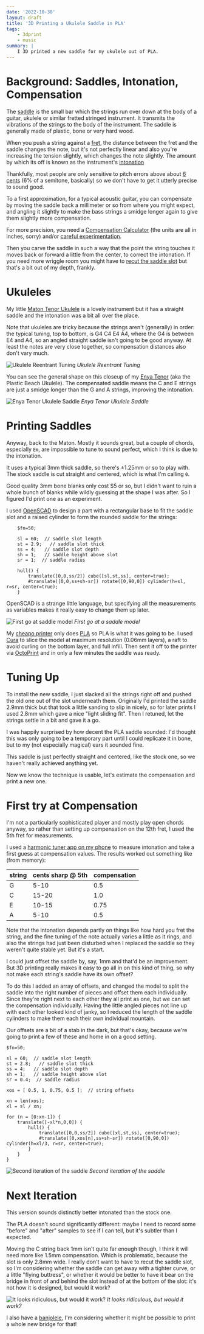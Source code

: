 ```yaml
---
date: '2022-10-30'
layout: draft
title: '3D Printing a Ukulele Saddle in PLA'
tags:
    - 3dprint
    - music
summary: |
    I 3D printed a new saddle for my ukulele out of PLA. 
---
```


# Background: Saddles, Intonation, Compensation

The [saddle](https://www.soundpure.com/a/expert-advice/guitars/parts-of-an-acoustic-guitar/)
is the small bar which the strings run over down at the body of a guitar, ukulele or similar
fretted stringed instrument. It transmits the vibrations of the strings to the body of the instrument.
The saddle is generally made of plastic, bone or very hard wood.

When you push a string against a [fret](https://en.wikipedia.org/wiki/Fret),
the distance between the fret and the saddle changes the note, but it's not perfectly
linear and also you're increasing the tension slightly, which changes the note slightly.
The amount by which its off is known as the instrument's
[intonation](https://en.wikipedia.org/wiki/Intonation_%28music%29)

Thankfully, most people are only sensitive to pitch errors above about
[6 cents](https://en.wikipedia.org/wiki/Cent_%28music%29#Human_perception)
(6% of a semitone, basically) so we don't have to get it utterly precise to sound good.

To a first approximation, for a typical acoustic guitar, you can compensate by moving
the saddle back a millimeter
or so from where you might expect, and angling it slightly to make the bass
strings a smidge longer again to give them slightly more compensation.

For more precision, you need a
[Compensation Calculator](https://www.liutaiomottola.com/formulae/compensation.htm)
(the units are all in inches, sorry) and/or
[careful experimentation](https://www.youtube.com/watch?v=ko3byzyGzWk&t=1235s).

Then you carve the saddle in such a way that the point the string touches it moves back or 
forward a little from the center, to correct the intonation.
If you need more wriggle room you might have to 
[recut the saddle slot](https://www.youtube.com/watch?v=WMjR9YLTuHY)
but that's a bit out of my depth, frankly.

# Ukuleles

My little [Maton Tenor Ukulele](https://maton.com.au/product/tenor-ukulele) is a lovely 
instrument but it has a straight saddle and the intonation was a bit all over the place.

Note that ukuleles are tricky because the strings aren't (generally) in order: the typical
tuning, top to bottom, is G4 C4 E4 A4, where the G4 is between E4 and A4, so an angled
straight saddle isn't going to be good anyway. At least the notes are very close together, 
so compensation distances also don't vary much.

![Ukulele Reentrant Tuning](img/uke_tuning.svg)
*Ukulele Reentrant Tuning*

You can see the general shape on this closeup of my
[Enya Tenor](https://www.enya-music.com/collections/enya-tenor-ukuleles)
(aka the Plastic Beach Ukulele).
The compensated saddle means the C and E strings are just a smidge longer
than the G and A strings, improving the intonation.

![Enya Tenor Ukulele Saddle](img/enya-saddle.jpg)
*Enya Tenor Ukulele Saddle*

# Printing Saddles

Anyway, back to the Maton.
Mostly it sounds great, but a couple of chords, especially `Em`,
are impossible to tune to sound perfect, which I think is due to the intonation.

It uses a typical 3mm thick saddle, so there's ±1.25mm or so to play with.
The stock saddle is cut straight and centered, which is what I'm calling `0`.

Good quality 3mm bone blanks only cost $5 or so, but I didn't
want to ruin a whole bunch of blanks while wildly guessing at the shape I was after.
So I figured I'd print one as an experiment.

I used [OpenSCAD](https://openscad.org/) to design a part with a rectangular base
to fit the saddle slot and a raised cylinder to form the rounded saddle for the strings:

```
    $fn=50;

    sl = 60;  // saddle slot length
    st = 2.9;   // saddle slot thick
    ss = 4;   // saddle slot depth
    sh = 1;   // saddle height above slot
    sr = 1;  // saddle radius

    hull() {
        translate([0,0,ss/2]) cube([sl,st,ss], center=true);
        #translate([0,0,ss+sh-sr]) rotate([0,90,0]) cylinder(h=sl, r=sr, center=true);
    }
```

OpenSCAD is a strange little language, but specifying all the measurements as 
variables makes it really easy to change them up later.

![First go at saddle model](img/saddle-zero.png)
*First go at a saddle model*

My [cheapo printer](/art/aldi-cocoon-3d-printer/) only does
[PLA](https://www.3dnatives.com/en/pla-3d-printing-guide-190820194/)
so PLA is what it was going to be.  I used
[Cura](https://ultimaker.com/software/ultimaker-cura) to slice the model
at maximum resolution (0.06mm layers), a raft to avoid curling on the bottom layer,
and full infill.
Then sent it off to the printer via [OctoPrint](https://octoprint.org) and in only a 
few minutes the saddle was ready.

# Tuning Up

To install the new saddle, I just slacked all the strings right off and pushed the
old one out of the slot underneath them.  Originally I'd printed the saddle 2.9mm
thick but that took a little sanding to slip in nicely, so for later prints I 
used 2.8mm which gave a nice "light sliding fit".  Then I retuned, let the 
strings settle in a bit and gave it a go.

I was happily surprised by how decent the PLA saddle sounded: I'd thought this
was only going to be a temporary part until I could replicate it in bone, but 
to my (not especially magical) ears it sounded fine.

This saddle is just perfectly straight and centered, like the stock one, so
we haven't really achieved anything yet.

Now we know the technique is usable, let's estimate the compensation and 
print a new one.

# First try at Compensation

I'm not a particularly sophisticated player and mostly play open chords anyway,
so rather than setting up compensation on the 12th fret, I used the 5th fret 
for measurements.

I used a 
[harmonic tuner app on my phone](https://blog.grainapps.com/category/harmonic-tuner)
to measure intonation and take a first guess at compensation values.
The results worked out something like (from memory):

string | cents sharp @ 5th | compensation
-------|-------------------|-------------
G      | 5-10              | 0.5
C      | 15-20             | 1.0
E      | 10-15             | 0.75
A      | 5-10              | 0.5

Note that the intonation depends partly on things like how hard you fret the string,
and the fine tuning of the note actually varies a little as it rings, and
also the strings had just been disturbed when I replaced the saddle so they weren't
quite stable yet.  But it's a start.

I could just offset the saddle by, say, 1mm and that'd be an improvement.
But 3D printing really makes it easy to go all in on this kind of thing, so why
not make each string's saddle have its own offset?  

To do this I added an array of offsets, and changed the model to split the saddle into
the right number of pieces and offset them each individually.
Since they're right next to each other they all print as one, but we can set the
compensation individually.
Having the little angled pieces not line up with each other looked kind of janky, so 
I reduced the length of the saddle cylinders to make them each their own individual 
mountain.

Our offsets are a bit of a stab in the dark, 
but that's okay, because we're going to print a few of these and home in on a 
good setting.

```
$fn=50;

sl = 60;  // saddle slot length
st = 2.8;   // saddle slot thick
ss = 4;   // saddle slot depth
sh = 1;   // saddle height above slot
sr = 0.4;  // saddle radius

xos = [ 0.5, 1, 0.75, 0.5 ];  // string offsets

xn = len(xos);
xl = sl / xn;

for (n = [0:xn-1]) {
    translate([-xl*n,0,0]) {
        hull() {
            translate([0,0,ss/2]) cube([xl,st,ss], center=true);
            #translate([0,xos[n],ss+sh-sr]) rotate([0,90,0]) cylinder(h=xl/3, r=sr, center=true);
        }
    }
}
```

![Second iteration of the saddle](img/saddle-one.png)
*Second iteration of the saddle*

# Next Iteration

This version sounds distinctly better intonated than the stock one.

The PLA doesn't sound significantly different: maybe I need to record some 
"before" and "after" samples to see if I can tell, but it's subtler than I expected.

Moving the C string back 1mm isn't quite far enough though, I think it 
will need more like 1.5mm compensation.  Which is problematic, because the slot
is only 2.8mm wide.  I really don't want to have to recut the saddle slot, so I'm
considering whether the saddle can get away with a tighter curve,
or a little "flying buttress", or whether it would
be better to have it bear on the bridge in front of and behind the slot instead of at
the bottom of the slot: it's not how it is designed, but would it work?

![It looks ridiculous, but would it work?](img/saddle-two.png)
*It looks ridiculous, but would it work?*

I also have a [banjolele](https://en.wikipedia.org/wiki/Banjo_ukulele),
I'm considering whether it might be possible to print a whole new bridge for that!
